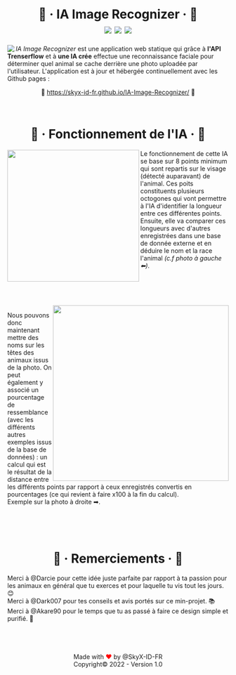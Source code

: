 <h1 align="center">
  📸 · IA Image Recognizer · 📸 <br/>
  <img src="https://img.shields.io/badge/Build-Static-green">
  <img src="https://img.shields.io/badge/Languages-HTML%2C%20CSS%20%2B%20JS-red">
  <img src="https://img.shields.io/badge/Version-1.0-blue">
</h1>

<img align="left" src="https://img.icons8.com/color/50/000000/ios-photos.png"/>

_IA Image Recognizer_ est une application web statique qui grâce à __l'API Trenserflow__ et à __une IA crée__ effectue une reconnaissance faciale pour déterminer quel animal se cache derrière une photo uploadée par l'utilisateur. L'application est à jour et hébergée continuellement avec les Github pages : <br/><p align="center">🔗 https://skyx-id-fr.github.io/IA-Image-Recognizer/ 🔗</p><br/>

<h1 align="center">🔨 · Fonctionnement de l'IA · 🔨</h1>

<img width="300px" src="https://zupimages.net/up/23/01/knus.png" align="left"/>
<p>Le fonctionnement de cette IA se base sur 8 points minimum qui sont repartis sur le visage (détecté auparavant) de l'animal. Ces poits constituents plusieurs octogones qui vont permettre à l'IA d'identifier la longueur entre ces différentes points. Ensuite, elle va comparer ces longueurs avec d'autres enregistrées dans une base de donnée externe et en déduire le nom et la race l'animal <i>(c.f photo à gauche ⬅)</i>.</p><br/><br/><br/><br/>

<img width="400px" src="https://zupimages.net/up/23/01/z90o.png" align="right"/>
<p>Nous pouvons donc maintenant mettre des noms sur les têtes des animaux issus de la photo. On peut également y associé un pourcentage de ressemblance (avec les différents autres exemples issus de la base de données) : un calcul qui est le résultat de la distance entre les différents points par rapport à ceux enregistrés convertis en pourcentages (ce qui revient à faire x100 à la fin du calcul).<br/> Exemple sur la photo à droite ➡.</p><br/><br/><br/>

<h1 align="center">🎈 · Remerciements · 🎈</h1>
Merci à @Darcie pour cette idée juste parfaite par rapport à ta passion pour les animaux en général que tu exerces et pour laquelle tu vis tout les jours. 😊<br/>
Merci à @Dark007 pour tes conseils et avis portés sur ce min-projet. 📚<br/>
Merci à @Akare90 pour le temps que tu as passé à faire ce design simple et purifié. 🎨<br/>

<h1></h1><br/><p align="center">Made with <font color="red">❤</font> by @SkyX-ID-FR <br/>Copyright© 2022 - Version 1.0</p>
